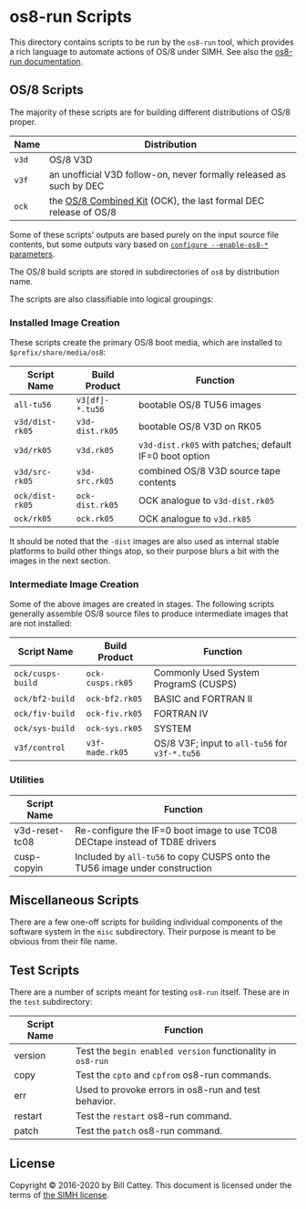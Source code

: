 # os8-run Scripts

This directory contains scripts to be run by the `os8-run` tool,
which provides a rich language to automate actions of OS/8
under SIMH.  See also the [os8-run documentation][os8-run-doc].


## OS/8 Scripts

The majority of these scripts are for building different distributions of OS/8
proper. 

| Name  | Distribution
|-------|-----------
| `v3d` | OS/8 V3D
| `v3f` | an unofficial V3D follow-on, never formally released as such by DEC
| `ock` | the [OS/8 Combined Kit][ockdoc] (OCK), the last formal DEC release of OS/8

Some of these scripts’ outputs are based purely on the input source file
contents, but some outputs vary based on [`configure --enable-os8-*`
parameters][os8cfg].

The OS/8 build scripts are stored in subdirectories of `os8` by distribution name.

The scripts are also classifiable into logical groupings:

[os8cfg]: /doc/trunk/README.md#disable-os8
[ockdoc]: /doc/trunk/src/os8/ock/README.md


### Installed Image Creation

These scripts create the primary OS/8 boot media, which are installed to
`$prefix/share/media/os8`:

| Script Name       | Build Product   | Function
|-------------------|-----------------|----------------------------
| `all-tu56`        | `v3[df]-*.tu56` | bootable OS/8 TU56 images
| `v3d/dist-rk05`   | `v3d-dist.rk05` | bootable OS/8 V3D on RK05
| `v3d/rk05`        | `v3d.rk05`      | `v3d-dist.rk05` with patches; default IF=0 boot option
| `v3d/src-rk05`    | `v3d-src.rk05`  | combined OS/8 V3D source tape contents
| `ock/dist-rk05`   | `ock-dist.rk05` | OCK analogue to `v3d-dist.rk05`
| `ock/rk05`        | `ock.rk05`      | OCK analogue to `v3d.rk05`

It should be noted that the `-dist` images are also used as internal
stable platforms to build other things atop, so their purpose blurs a
bit with the images in the next section.


### Intermediate Image Creation

Some of the above images are created in stages. The following scripts
generally assemble OS/8 source files to produce intermediate images that
are not installed:

| Script Name       | Build Product    | Function
|-------------------|------------------|------------------------
| `ock/cusps-build` | `ock-cusps.rk05` | Commonly Used System ProgramS (CUSPS)
| `ock/bf2-build`   | `ock-bf2.rk05`   | BASIC and FORTRAN II
| `ock/fiv-build`   | `ock-fiv.rk05`   | FORTRAN IV
| `ock/sys-build`   | `ock-sys.rk05`   | SYSTEM
| `v3f/control`     | `v3f-made.rk05`  | OS/8 V3F; input to `all-tu56` for `v3f-*.tu56`


### Utilities

| Script Name     | Function
|-----------------|-------------------------------------------
| v3d-reset-tc08  | Re-configure the IF=0 boot image to use TC08 DECtape instead of TD8E drivers
| cusp-copyin     | Included by `all-tu56` to copy CUSPS onto the TU56 image under construction


## Miscellaneous Scripts

There are a few one-off scripts for building individual components of
the software system in the `misc` subdirectory.  Their purpose is meant
to be obvious from their file name.


## Test Scripts

There are a number of scripts meant for testing `os8-run` itself. These
are in the `test` subdirectory:

| Script Name | Function
|-------------|-------------------------------------------
| version     | Test the `begin enabled version` functionality in `os8-run`
| copy        | Test the `cpto` and `cpfrom` os8-run commands.
| err         | Used to provoke errors in os8-run and test behavior.
| restart     | Test the `restart` os8-run command.
| patch       | Test the `patch` os8-run command.

[os8-run-doc]: /doc/trunk/doc/os8-run.md


## License

Copyright © 2016-2020 by Bill Cattey. This document is licensed under
the terms of [the SIMH license][sl].

[sl]:  https://tangentsoft.com/pidp8i/doc/trunk/SIMH-LICENSE.md
